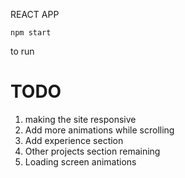 REACT APP
```
npm start
```
to run

# TODO
1. making the site responsive
2. Add more animations while scrolling
3. Add experience section
4. Other projects section remaining
5. Loading screen animations




